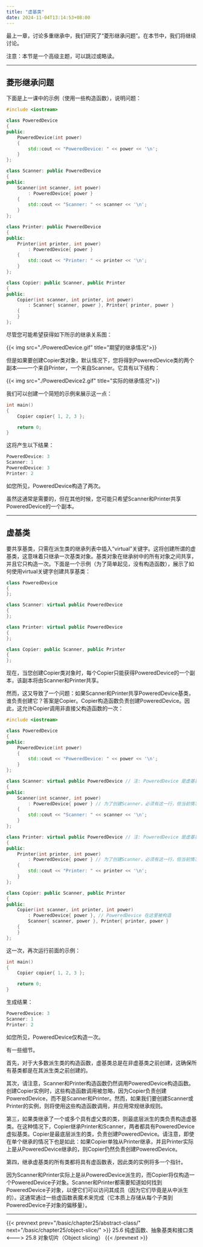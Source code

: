 ```yaml
---
title: "虚基类"
date: 2024-11-04T13:14:53+08:00
---
```


最上一章，讨论多重继承中，我们研究了“菱形继承问题”。在本节中，我们将继续讨论。

注意：本节是一个高级主题，可以跳过或略读。

***
## 菱形继承问题

下面是上一课中的示例（使用一些构造函数），说明问题：

```C++
#include <iostream>

class PoweredDevice
{
public:
    PoweredDevice(int power)
    {
		std::cout << "PoweredDevice: " << power << '\n';
    }
};

class Scanner: public PoweredDevice
{
public:
    Scanner(int scanner, int power)
        : PoweredDevice{ power }
    {
		std::cout << "Scanner: " << scanner << '\n';
    }
};

class Printer: public PoweredDevice
{
public:
    Printer(int printer, int power)
        : PoweredDevice{ power }
    {
		std::cout << "Printer: " << printer << '\n';
    }
};

class Copier: public Scanner, public Printer
{
public:
    Copier(int scanner, int printer, int power)
        : Scanner{ scanner, power }, Printer{ printer, power }
    {
    }
};
```

尽管您可能希望获得如下所示的继承关系图：

{{< img src="./PoweredDevice.gif" title="期望的继承情况">}}

但是如果要创建Copier类对象，默认情况下，您将得到PoweredDevice类的两个副本——一个来自Printer，一个来自Scanner。它具有以下结构：

{{< img src="./PoweredDevice2.gif" title="实际的继承情况">}}

我们可以创建一个简短的示例来展示这一点：

```C++
int main()
{
    Copier copier{ 1, 2, 3 };

    return 0;
}
```

这将产生以下结果：

```C++
PoweredDevice: 3
Scanner: 1
PoweredDevice: 3
Printer: 2
```

如您所见，PoweredDevice构造了两次。

虽然这通常是需要的，但在其他时候，您可能只希望Scanner和Printer共享PoweredDevice的一个副本。

***
## 虚基类

要共享基类，只需在派生类的继承列表中插入“virtual”关键字。这将创建所谓的虚基类，这意味着只继承一次基类对象。基类对象在继承树中的所有对象之间共享，并且它只构造一次。下面是一个示例（为了简单起见，没有构造函数），展示了如何使用virtual关键字创建共享基类：

```C++
class PoweredDevice
{
};

class Scanner: virtual public PoweredDevice
{
};

class Printer: virtual public PoweredDevice
{
};

class Copier: public Scanner, public Printer
{
};
```

现在，当您创建Copier类对象时，每个Copier只能获得PoweredDevice的一个副本，该副本将由Scanner和Printer共享。

然而，这又导致了一个问题：如果Scanner和Printer共享PoweredDevice基类，谁负责创建它？答案是Copier。Copier构造函数负责创建PoweredDevice。因此，这允许Copier调用非直接父构造函数的一次：

```C++
#include <iostream>

class PoweredDevice
{
public:
    PoweredDevice(int power)
    {
		std::cout << "PoweredDevice: " << power << '\n';
    }
};

class Scanner: virtual public PoweredDevice // 注: PoweredDevice 是虚基类
{
public:
    Scanner(int scanner, int power)
        : PoweredDevice{ power } // 为了创建Scanner，必须有这一行，但当前情况下会被忽略
    {
		std::cout << "Scanner: " << scanner << '\n';
    }
};

class Printer: virtual public PoweredDevice // 注: PoweredDevice 是虚基类
{
public:
    Printer(int printer, int power)
        : PoweredDevice{ power } // 为了创建Scanner，必须有这一行，但当前情况下会被忽略
    {
		std::cout << "Printer: " << printer << '\n';
    }
};

class Copier: public Scanner, public Printer
{
public:
    Copier(int scanner, int printer, int power)
        : PoweredDevice{ power }, // PoweredDevice 在这里被构造
        Scanner{ scanner, power }, Printer{ printer, power }
    {
    }
};
```

这一次，再次运行前面的示例：

```C++
int main()
{
    Copier copier{ 1, 2, 3 };

    return 0;
}
```

生成结果：

```C++
PoweredDevice: 3
Scanner: 1
Printer: 2
```

如您所见，PoweredDevice仅构造一次。

有一些细节。

首先，对于大多数派生类的构造函数，虚基类总是在非虚基类之前创建，这确保所有基类都是在其派生类之前创建的。

其次，请注意，Scanner和Printer构造函数仍然调用PoweredDevice构造函数。创建Copier实例时，这些构造函数调用被忽略，因为Copier负责创建PoweredDevice，而不是Scanner和Printer。然而，如果我们要创建Scanner或Printer的实例，则将使用这些构造函数调用，并应用常规继承规则。

第三，如果类继承了一个或多个具有虚父类的类，则最底层派生的类负责构造虚基类。在这种情况下，Copier继承Printer和Scanner，两者都具有PoweredDevice虚拟基类。Copier是最底层派生的类，负责创建PoweredDevice。请注意，即使在单个继承的情况下也是如此：如果Copier单独从Printer继承，并且Printer实际上是从PoweredDevice继承的，则Copier仍然负责创建PoweredDevice。

第四，继承虚基类的所有类都将具有虚函数表，因此类的实例将多一个指针。

因为Scanner和Printer实际上是从PoweredDevice派生的，而Copier将仅构造一个PoweredDevice子对象。Scanner和Printer都需要知道如何找到PoweredDevice子对象，以便它们可以访问其成员（因为它们毕竟是从中派生的）。这通常通过一些虚函数表魔术来完成（它本质上存储从每个子类到PoweredDevice子对象的偏移量）。

***

{{< prevnext prev="/basic/chapter25/abstract-class/" next="/basic/chapter25/object-slice/" >}}
25.6 纯虚函数、抽象基类和接口类
<--->
25.8 对象切片（Object slicing）
{{< /prevnext >}}
